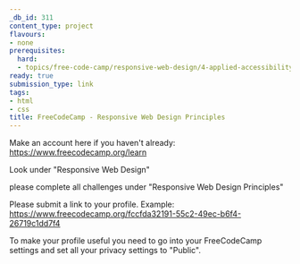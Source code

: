 ```yaml
---
_db_id: 311
content_type: project
flavours:
- none
prerequisites:
  hard:
  - topics/free-code-camp/responsive-web-design/4-applied-accessibility
ready: true
submission_type: link
tags:
- html
- css
title: FreeCodeCamp - Responsive Web Design Principles
---
```


Make an account here if you haven't already: https://www.freecodecamp.org/learn

Look under "Responsive Web Design"

please complete all challenges under "Responsive Web Design Principles"

Please submit a link to your profile. Example: https://www.freecodecamp.org/fccfda32191-55c2-49ec-b6f4-26719c1dd7f4

To make your profile useful you need to go into your FreeCodeCamp settings and set all your privacy settings to "Public".